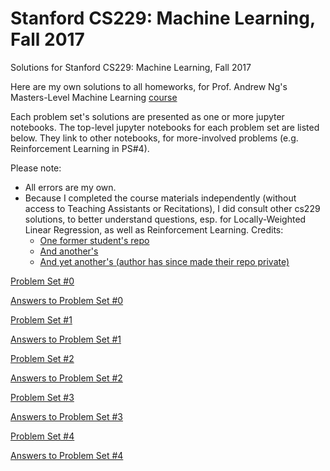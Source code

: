 # Stanford CS229: Machine Learning, Fall 2017
Solutions for Stanford CS229: Machine Learning, Fall 2017

Here are my own solutions to all homeworks, for Prof. Andrew Ng's Masters-Level Machine Learning [course](http://cs229.stanford.edu/)

Each problem set's solutions are presented as one or more jupyter notebooks. The top-level jupyter notebooks for each problem set  are listed below. They link to other notebooks, for more-involved problems (e.g. Reinforcement Learning in PS#4).

Please note: 
- All errors are my own.
- Because I completed the course materials independently (without access to Teaching Assistants or Recitations), I did consult other cs229 solutions, to better understand questions, esp. for Locally-Weighted Linear Regression, as well as Reinforcement Learning. Credits: 
  - [One former student's repo](https://github.com/ccombier/stanford-CS229/)
  - [And another's](https://github.com/zyxue/stanford-cs229)
  - [And yet another's (author has since made their repo private)](https://github.com/s-ai-kia/CS229_ML)

[Problem Set #0](Problem%20Sets/ps0/ps0.pdf)

[Answers to Problem Set #0](Problem%20Sets/ps0/ps0.ipynb)


[Problem Set #1](Problem%20Sets/ps1/ps1.pdf)

[Answers to Problem Set #1](Problem%20Sets/ps1/ps1_main.ipynb)


[Problem Set #2](Notebooks/Problem%20Sets/ps2/ps2.pdf)

[Answers to Problem Set #2](Problem%20Sets/ps2/ps2.ipynb)


[Problem Set #3](Notebooks/Problem%20Sets/ps3/ps3.pdf)

[Answers to Problem Set #3](Problem%20Sets/ps3/ps3_main.ipynb)


[Problem Set #4](Notebooks/Problem%20Sets/ps4/ps4.pdf)

[Answers to Problem Set #4](Problem%20Sets/ps4/ps4.ipynb)
